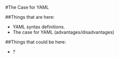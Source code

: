 #The Case for YAML

##Things that are here:
 - YAML syntax definitions.
 - The case for YAML (advantages/disadvantages)
 
##Things that could be here:
 - ?

